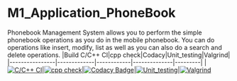 # M1_Application_PhoneBook
Phonebook Management System allows you to perform the simple phonebook operations as you do in the mobile phonebook. You can do operations like insert, modify, list as well as you can also do a search and delete operations.
|Build C/C++ CI|cpp check|Codacy|Unit_testing|Valgrind|
|----------------|-------------|------------|--------------|---------|
|[![C/C++ CI](https://github.com/SachinSingh07/M1_Application_PhoneBook/actions/workflows/c-cpp.yml/badge.svg)](https://github.com/SachinSingh07/M1_Application_PhoneBook/actions/workflows/c-cpp.yml)|[![cpp check](https://github.com/SachinSingh07/M1_Application_PhoneBook/actions/workflows/cpp.yml/badge.svg)](https://github.com/SachinSingh07/M1_Application_PhoneBook/actions/workflows/cpp.yml)|[![Codacy Badge](https://app.codacy.com/project/badge/Grade/d37b01e8a6144b8498080005a3b5f116)](https://www.codacy.com/gh/SachinSingh07/M1_Application_PhoneBook/dashboard?utm_source=github.com&amp;utm_medium=referral&amp;utm_content=SachinSingh07/M1_Application_PhoneBook&amp;utm_campaign=Badge_Grade)|[![Unit_testing](https://github.com/SachinSingh07/M1_Application_PhoneBook/actions/workflows/unit.yml/badge.svg)](https://github.com/SachinSingh07/M1_Application_PhoneBook/actions/workflows/unit.yml)|[![Valgrind](https://github.com/SachinSingh07/M1_Application_PhoneBook/actions/workflows/v.yml/badge.svg?branch=main2)](https://github.com/SachinSingh07/M1_Application_PhoneBook/actions/workflows/v.yml)
